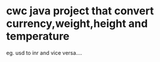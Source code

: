 # cwc java project that convert currency,weight,height and temperature 
eg. usd to inr and vice versa....
